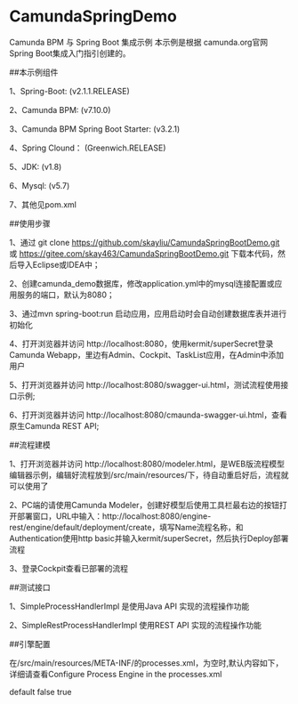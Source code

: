 # CamundaSpringDemo
Camunda BPM 与 Spring Boot 集成示例
本示例是根据 camunda.org官网Spring Boot集成入门指引创建的。

##本示例组件

1、Spring-Boot: (v2.1.1.RELEASE)

2、Camunda BPM: (v7.10.0)

3、Camunda BPM Spring Boot Starter: (v3.2.1)

4、Spring Clound： (Greenwich.RELEASE)

5、JDK: (v1.8)

6、Mysql: (v5.7)

7、其他见pom.xml

##使用步骤

1、通过 git clone https://github.com/skayliu/CamundaSpringBootDemo.git 或 https://gitee.com/skay463/CamundaSpringBootDemo.git 下载本代码，然后导入Eclipse或IDEA中；

2、创建camunda_demo数据库，修改application.yml中的mysql连接配置或应用服务的端口，默认为8080；

3、通过mvn spring-boot:run 启动应用，应用启动时会自动创建数据库表并进行初始化

4、打开浏览器并访问 http://localhost:8080，使用kermit/superSecret登录Camunda Webapp，里边有Admin、Cockpit、TaskList应用，在Admin中添加用户

5、打开浏览器并访问 http://localhost:8080/swagger-ui.html，测试流程使用接口示例;

6、打开浏览器并访问 http://localhost:8080/cmaunda-swagger-ui.html，查看原生Camunda REST API;

##流程建模

1、打开浏览器并访问 http://localhost:8080/modeler.html，是WEB版流程模型编辑器示例，编辑好流程放到/src/main/resources/下，待自动重启好后，流程就可以使用了

2、PC端的请使用Camunda Modeler，创建好模型后使用工具栏最右边的按钮打开部署窗口，URL中输入：http://localhost:8080/engine-rest/engine/default/deployment/create，填写Name流程名称，和Authentication使用http basic并输入kermit/superSecret，然后执行Deploy部署流程

3、登录Cockpit查看已部署的流程

##测试接口

1、SimpleProcessHandlerImpl 是使用Java API 实现的流程操作功能

2、SimpleRestProcessHandlerImpl 使用REST API 实现的流程操作功能

##引擎配置

在/src/main/resources/META-INF/的processes.xml，为空时,默认内容如下，详细请查看Configure Process Engine in the processes.xml

<process-application
  xmlns="http://www.camunda.org/schema/1.0/ProcessApplication"
  xmlns:xsi="http://www.w3.org/2001/XMLSchema-instance">

  <process-archive>
    <process-engine>default</process-engine>
    <properties>
      <property name="isDeleteUponUndeploy">false</property>
      <property name="isScanForProcessDefinitions">true</property>
    </properties>
  </process-archive>
  
</process-application>
